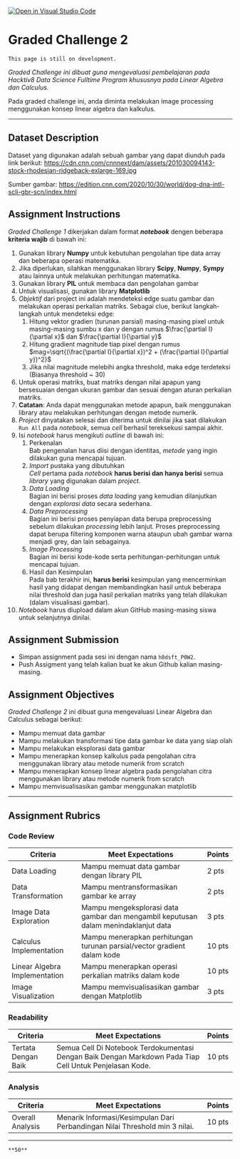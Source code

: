 [![Open in Visual Studio Code](https://classroom.github.com/assets/open-in-vscode-f059dc9a6f8d3a56e377f745f24479a46679e63a5d9fe6f495e02850cd0d8118.svg)](https://classroom.github.com/online_ide?assignment_repo_id=6636283&assignment_repo_type=AssignmentRepo)
# Graded Challenge 2

```{attention}
This page is still on development.
```

_Graded Challenge ini dibuat guna mengevaluasi pembelajaran pada Hacktiv8 Data Science Fulltime Program khususnya pada Linear Algebra dan Calculus._

Pada graded challenge ini, anda diminta melakukan image processing menggunakan konsep linear algebra dan kalkulus.

---

## Dataset Description

Dataset yang digunakan adalah sebuah gambar yang dapat diunduh pada link berikut: https://cdn.cnn.com/cnnnext/dam/assets/201030094143-stock-rhodesian-ridgeback-exlarge-169.jpg

Sumber gambar: https://edition.cnn.com/2020/10/30/world/dog-dna-intl-scli-gbr-scn/index.html

## Assignment Instructions

*Graded Challenge 1* dikerjakan dalam format ***notebook*** dengen beberapa **kriteria wajib** di bawah ini:

1. Gunakan library **Numpy** untuk kebutuhan pengolahan tipe data array dan beberapa operasi matematika.
2. Jika diperlukan, silahkan menggunakan library **Scipy**, **Numpy**, **Sympy** atau lainnya untuk melakukan perhitungan matematika.
3. Gunakan library **PIL** untuk membaca dan pengolahan gambar
4. Untuk visualisasi, gunakan library **Matplotlib**
5. *Objektif* dari project ini adalah mendeteksi edge suatu gambar dan melakukan operasi perkalian matriks. Sebagai clue, berikut langkah-langkah untuk mendeteksi edge:
    1. Hitung vektor gradien (turunan parsial) masing-masing pixel untuk masing-masing sumbu x dan y dengan rumus $\frac{\partial I}{\partial x}$ dan $\frac{\partial I}{\partial y}$
    2. Hitung gradient magnitude tiap pixel dengan rumus $mag=\sqrt{(\frac{\partial I}{\partial x})^2 + (\frac{\partial I}{\partial y})^2}$
    3. Jika nilai magnitude melebihi angka threshold, maka edge terdeteksi (Biasanya threshold ~ 30)
6. Untuk operasi matriks, buat matriks dengan nilai apapun yang bersesuaian dengan ukuran gambar dan sesuai dengan aturan perkalian matriks.
7. **Catatan**: Anda dapat menggunakan metode apapun, baik menggunakan library atau melakukan perhitungan dengan metode numerik.
8. *Project* dinyatakan selesai dan diterima untuk dinilai jika saat dilakukan `Run All` pada *notebook*, semua *cell* berhasil tereksekusi sampai akhir.
9. Isi *notebook* harus mengikuti *outline* di bawah ini:
   1. Perkenalan\
   Bab pengenalan harus diisi dengan identitas, *metode* yang ingin dilakukan guna mencapai tujuan.
   2. *Import* pustaka yang dibutuhkan\
   *Cell* pertama pada *notebook* **harus berisi dan hanya berisi** semua *library* yang digunakan dalam *project*.
   3. *Data Loading*\
   Bagian ini berisi proses *data loading* yang kemudian dilanjutkan dengan *explorasi data* secara sederhana.
   4. *Data Preprocessing*\
   Bagian ini berisi proses penyiapan data berupa preprocessing sebelum dilakukan *processing* lebih lanjut. Proses preprocessing dapat berupa filtering komponen warna ataupun ubah gambar warna menjadi grey, dan lain sebagainya.
   5. *Image Processing*\
   Bagian ini berisi kode-kode serta perhitungan-perhitungan untuk mencapai tujuan.
   6. Hasil dan Kesimpulan\
   Pada bab terakhir ini, **harus berisi** kesimpulan yang mencerminkan hasil yang didapat dengan membandingkan hasil untuk beberapa nilai threshold dan juga hasil perkalian matriks yang telah dilakukan (dalam visualisasi gambar).
10. *Notebook* harus diupload dalam akun GitHub masing-masing siswa untuk selanjutnya dinilai.

## Assignment Submission

- Simpan assignment pada sesi ini dengan nama `h8dsft_P0W2`.
- Push Assigment yang telah kalian buat ke akun Github kalian masing-masing.

## Assignment Objectives

*Graded Challenge 2* ini dibuat guna mengevaluasi Linear Algebra dan Calculus sebagai berikut:

- Mampu memuat data gambar
- Mampu melakukan transformasi tipe data gambar ke data yang siap olah
- Mampu melakukan eksplorasi data gambar
- Mampu menerapkan konsep kalkulus pada pengolahan citra menggunakan library atau metode numerik from scratch
- Mampu menerapkan konsep linear algebra pada pengolahan citra menggunakan library atau metode numerik from scratch
- Mampu memvisualisasikan gambar menggunakan matplotlib

---

## Assignment Rubrics

### Code Review

|Criteria|Meet Expectations|Points|
|--- |--- |--- |
|Data Loading|Mampu memuat data gambar dengan library PIL| 2 pts |
|Data Transformation|Mampu mentransformasikan gambar ke array| 2 pts |
|Image Data Exploration|Mampu mengeksplorasi data gambar dan mengambil keputusan dalam menindaklanjut data| 3 pts |
|Calculus Implementation|Mampu menerapkan perhitungan turunan parsial/vector gradient dalam kode| 10 pts |
|Linear Algebra Implementation|Mampu menerapkan operasi perkalian matriks dalam kode| 10 pts |
|Image Visualization|Mampu memvisualisasikan gambar dengan Matplotlib| 3 pts |

### Readability

|Criteria|Meet Expectations|Points|
|--- |--- |--- |
|Tertata Dengan Baik|Semua Cell Di Notebook Terdokumentasi Dengan Baik Dengan Markdown Pada Tiap Cell Untuk Penjelasan Kode.| 10 pts |

### Analysis

|Criteria|Meet Expectations|Points|
|--- |--- |--- |
|Overall Analysis|Menarik Informasi/Kesimpulan Dari Perbandingan Nilai Threshold min 3 nilai.| 10 pts |

---

```{admonition} Total Points
**50**
```
